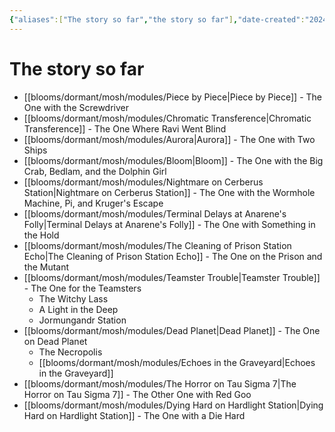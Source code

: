 ```yaml
---
{"aliases":["The story so far","the story so far"],"date-created":"2024-01-15T17:39","date-modified":"2024-01-15T18:51","dg-publish":true,"tags":["mosh","mosh/tfg"],"title":"The story so far","permalink":"/blooms/dormant/mosh/the-story-so-far/","dgPassFrontmatter":true}
---
```



# The story so far

- [[blooms/dormant/mosh/modules/Piece by Piece\|Piece by Piece]] - The One with the Screwdriver
- [[blooms/dormant/mosh/modules/Chromatic Transference\|Chromatic Transference]] - The One Where Ravi Went Blind
- [[blooms/dormant/mosh/modules/Aurora\|Aurora]] - The One with Two Ships
- [[blooms/dormant/mosh/modules/Bloom\|Bloom]] - The One with the Big Crab, Bedlam, and the Dolphin Girl
- [[blooms/dormant/mosh/modules/Nightmare on Cerberus Station\|Nightmare on Cerberus Station]] - The One with the Wormhole Machine, Pi, and Kruger's Escape
- [[blooms/dormant/mosh/modules/Terminal Delays at Anarene's Folly\|Terminal Delays at Anarene's Folly]] - The One with Something in the Hold
- [[blooms/dormant/mosh/modules/The Cleaning of Prison Station Echo\|The Cleaning of Prison Station Echo]] - The One on the Prison and the Mutant
- [[blooms/dormant/mosh/modules/Teamster Trouble\|Teamster Trouble]] - The One for the Teamsters
  - The Witchy Lass
  - A Light in the Deep
  - Jormungandr Station
- [[blooms/dormant/mosh/modules/Dead Planet\|Dead Planet]] - The One on Dead Planet
  - The Necropolis
  - [[blooms/dormant/mosh/modules/Echoes in the Graveyard\|Echoes in the Graveyard]]
- [[blooms/dormant/mosh/modules/The Horror on Tau Sigma 7\|The Horror on Tau Sigma 7]] - The Other One with Red Goo
- [[blooms/dormant/mosh/modules/Dying Hard on Hardlight Station\|Dying Hard on Hardlight Station]] - The One with a Die Hard
